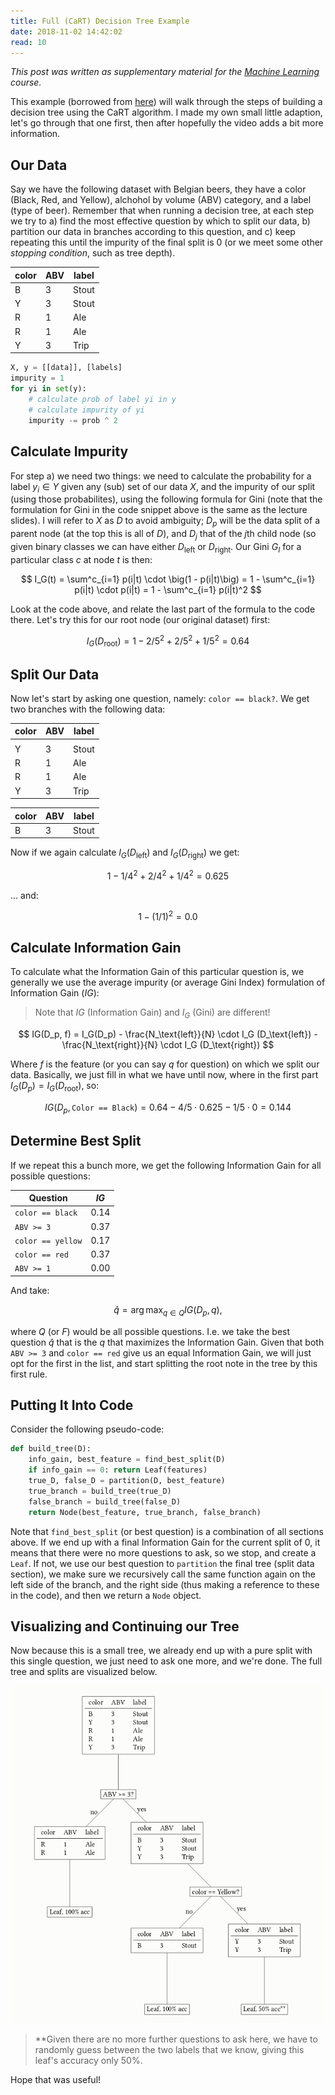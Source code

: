 ```yaml
---
title: Full (CaRT) Decision Tree Example
date: 2018-11-02 14:42:02
read: 10
---
```


*This post was written as supplementary material for the
[Machine Learning](https://catalogus.tilburguniversity.edu/osiris_student_tiuprd/OnderwijsCatalogusSelect.do?selectie=cursus&taal=en&collegejaar=2018&cursus=880083-M-6) course.*

This example (borrowed from [here](https://youtu.be/LDRbO9a6XPU)) will walk through the steps of building a decision tree using the CaRT algorithm. I made my own small little adaption, let's go through that one first, then after hopefully the video adds a bit more information.

## Our Data

Say we have the following dataset with Belgian beers, they have a color (Black, Red, and Yellow), alchohol by volume (ABV) category, and a label (type of beer). Remember that when running a decision tree, at each step we try to a) find the most effective question by which to split our data, b) partition our data in branches according to this question, and c) keep repeating this until the impurity of the final split is 0 (or we meet some other *stopping condition*, such as tree depth).

| color | ABV | label |
| ----- | --- | ----- |
| B     | 3   | Stout |
| Y     | 3   | Stout |
| R     | 1   | Ale   |
| R     | 1   | Ale   |
| Y     | 3   | Trip  |

```python
X, y = [[data]], [labels]
impurity = 1
for yi in set(y):
    # calculate prob of label yi in y
    # calculate impurity of yi
    impurity -= prob ^ 2
```

## Calculate Impurity

For step a) we need two things: we need to calculate the probability for a label $y_i \in Y$ given any (sub) set of our data $X$, and the impurity of our split (using those probabilites), using the following formula for Gini (note that the formulation for Gini in the code snippet above is the same as the lecture slides). I will refer to $X$ as $D$ to avoid ambiguity; $D_p$ will be the data split of a parent node (at the top this is all of $D$), and $D_j$ that of the $j$th child node (so given binary classes we can have either $D_\text{left}$ or $D_\text{right}$. Our Gini $G_I$ for a particular class $c$ at node $t$ is then:

$$
    I_G(t) = \sum^c_{i=1} p(i|t) \cdot \big(1 - p(i|t)\big) = 1 - \sum^c_{i=1} p(i|t) \cdot p(i|t) = 1 - \sum^c_{i=1} p(i|t)^2
$$

Look at the code above, and relate the last part of the formula to the code there. Let's try this for our root node (our original dataset) first:

$$
    I_G(D_\text{root}) = 1 - 2/5^2 + 2/5^2 + 1/5^2 = 0.64
$$

## Split Our Data

Now let's start by asking one question, namely: `color == black?`. We get two branches with the following data:

| color | ABV | label |
| ----- | --- | ----- |
|       |     |       |
| Y     | 3   | Stout |
| R     | 1   | Ale   |
| R     | 1   | Ale   |
| Y     | 3   | Trip  |

| color | ABV | label |
| ----- | --- | ----- |
| B     | 3   | Stout |

Now if we again calculate $I_G(D_{\text{left}})$ and $I_G(D_{\text{right}})$ we get:

$$
    1 - 1/4^2 + 2/4^2 + 1/4^2 = 0.625
$$

... and:

$$
    1 - (1/1)^2 = 0.0
$$

## Calculate Information Gain

To calculate what the Information Gain of this particular question is, we generally we use the average impurity (or average Gini Index) formulation of Information Gain ($IG$):

> Note that $IG$ (Information Gain) and $I_G$ (Gini) are different!

$$
    IG(D_p, f) = I_G(D_p) - \frac{N_\text{left}}{N} \cdot I_G (D_\text{left}) - \frac{N_\text{right}}{N} \cdot I_G (D_\text{right})
$$

Where $f$ is the feature (or you can say $q$ for question) on which we split our data. Basically, we just fill in what we have until now, where in the first part $I_G(D_p) = I_G(D_\text{root})$, so:

$$
    IG(D_p, \texttt{Color == Black}) = 0.64 - 4/5 \cdot 0.625 - 1/5 \cdot 0 = 0.144
$$

## Determine Best Split

If we repeat this a bunch more, we get the following Information Gain for all possible questions:

|  Question                 | $IG$  |
| ------------------------- | ----- |
| `color == black`          | 0.14  |
| `ABV >= 3`                | 0.37  |
| `color == yellow`         | 0.17  |
| `color == red`            | 0.37  |
| `ABV >= 1`                | 0.00  |

And take:

$$
  \hat{q} = \arg \max_{q \in Q} IG(D_p, q),
$$

where $Q$ (or $F$) would be all possible questions. I.e. we take the best question $\hat{q}$ that is the $q$ that maximizes the Information Gain. Given that both `ABV >= 3` and `color == red` give us an equal Information Gain, we will just opt for the first in the list, and start splitting the root note in the tree by this first rule.

## Putting It Into Code

Consider the following pseudo-code:

```python
def build_tree(D):
    info_gain, best_feature = find_best_split(D)
    if info_gain == 0: return Leaf(features)
    true_D, false_D = partition(D, best_feature)
    true_branch = build_tree(true_D)
    false_branch = build_tree(false_D)
    return Node(best_feature, true_branch, false_branch)
```

Note that `find_best_split` (or best question) is a combination of all sections above. If we end up with a final Information Gain for the current split of 0, it means that there were no more questions to ask, so we stop, and create a `Leaf`. If not, we use our best question to `partition` the final tree (split data section), we make sure we recursively call the same function again on the left side of the branch, and the right side (thus making a reference to these in the code), and then we return a `Node` object.

## Visualizing and Continuing our Tree

Now because this is a small tree, we already end up with a pure split with this single question, we just need to ask one more, and we're done. The full tree and splits are visualized below.

![tree](/sources/tree.png)

> \*\*Given there are no more further questions to ask here, we have to randomly guess between the two labels that we know, giving this leaf's accuracy only 50%.

Hope that was useful!

